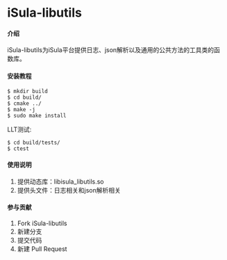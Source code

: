# iSula-libutils

#### 介绍
iSula-libutils为iSula平台提供日志、json解析以及通用的公共方法的工具类的函数库。


#### 安装教程

```
$ mkdir build
$ cd build/
$ cmake ../
$ make -j
$ sudo make install
```

LLT测试:

```
$ cd build/tests/
$ ctest
```

#### 使用说明

1. 提供动态库：libisula_libutils.so
2. 提供头文件：日志相关和json解析相关


#### 参与贡献

1.  Fork iSula-libutils
2.  新建分支
3.  提交代码
4.  新建 Pull Request


